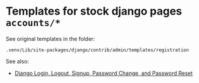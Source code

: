 # Templates for stock django pages `accounts/*`

See original templates in the folder:

`.venv/Lib/site-packages/django/contrib/admin/templates/registration`

See also:

- [Django Login, Logout, Signup, Password Change, and Password Reset](https://learndjango.com/tutorials/django-login-and-logout-tutorial)
